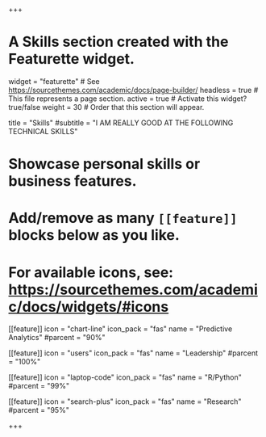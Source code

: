 +++
# A Skills section created with the Featurette widget.
widget = "featurette"  # See https://sourcethemes.com/academic/docs/page-builder/
headless = true  # This file represents a page section.
active = true  # Activate this widget? true/false
weight = 30  # Order that this section will appear.

title = "Skills"
#subtitle = "I AM REALLY GOOD AT THE FOLLOWING TECHNICAL SKILLS"

# Showcase personal skills or business features.
# 
# Add/remove as many `[[feature]]` blocks below as you like.
# 
# For available icons, see: https://sourcethemes.com/academic/docs/widgets/#icons

[[feature]]
  icon = "chart-line"
  icon_pack = "fas"
  name = "Predictive Analytics"
  #parcent = "90%"
  
[[feature]]
  icon = "users"
  icon_pack = "fas"
  name = "Leadership"
  #parcent = "100%"  
  
[[feature]]
  icon = "laptop-code"
  icon_pack = "fas"
  name = "R/Python"
  #parcent = "99%"
  
[[feature]]
  icon = "search-plus"
  icon_pack = "fas"
  name = "Research"
  #parcent = "95%"

+++
